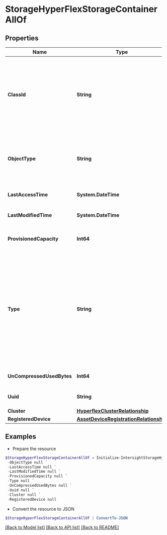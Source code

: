 # StorageHyperFlexStorageContainerAllOf
## Properties

Name | Type | Description | Notes
------------ | ------------- | ------------- | -------------
**ClassId** | **String** | The fully-qualified name of the instantiated, concrete type. This property is used as a discriminator to identify the type of the payload when marshaling and unmarshaling data. | [default to "storage.HyperFlexStorageContainer"]
**ObjectType** | **String** | The fully-qualified name of the instantiated, concrete type. The value should be the same as the &#39;ClassId&#39; property. | [default to "storage.HyperFlexStorageContainer"]
**LastAccessTime** | **System.DateTime** | Storage container&#39;s last access time. | [optional] [readonly] 
**LastModifiedTime** | **System.DateTime** | Storage container&#39;s last modified time. | [optional] [readonly] 
**ProvisionedCapacity** | **Int64** | Provisioned Capacity of the Storage container in bytes. | [optional] [readonly] 
**Type** | **String** | Storage Container type (SMB/NFS/iSCSI). * &#x60;NFS&#x60; - Storage container created/accesed through NFS protocol. * &#x60;SMB&#x60; - Storage container created/accessed through SMB protocol. * &#x60;iSCSI&#x60; - Storage container created/accessed through iSCSI protocol. | [optional] [readonly] [default to "NFS"]
**UnCompressedUsedBytes** | **Int64** | Uncompressed bytes on Storage Container. | [optional] [readonly] 
**Uuid** | **String** | Uuid of the Datastore/Storage Container. | [optional] [readonly] 
**Cluster** | [**HyperflexClusterRelationship**](HyperflexClusterRelationship.md) |  | [optional] 
**RegisteredDevice** | [**AssetDeviceRegistrationRelationship**](AssetDeviceRegistrationRelationship.md) |  | [optional] 

## Examples

- Prepare the resource
```powershell
$StorageHyperFlexStorageContainerAllOf = Initialize-IntersightStorageHyperFlexStorageContainerAllOf  -ClassId null `
 -ObjectType null `
 -LastAccessTime null `
 -LastModifiedTime null `
 -ProvisionedCapacity null `
 -Type null `
 -UnCompressedUsedBytes null `
 -Uuid null `
 -Cluster null `
 -RegisteredDevice null
```

- Convert the resource to JSON
```powershell
$StorageHyperFlexStorageContainerAllOf | ConvertTo-JSON
```

[[Back to Model list]](../README.md#documentation-for-models) [[Back to API list]](../README.md#documentation-for-api-endpoints) [[Back to README]](../README.md)

